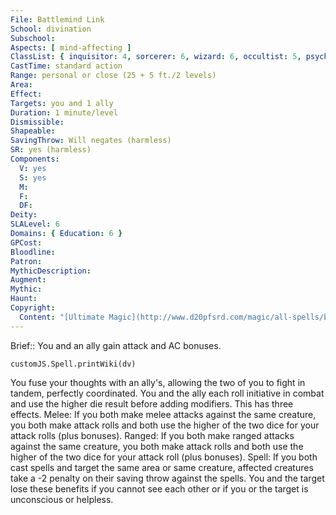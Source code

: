 ```yaml
---
File: Battlemind Link
School: divination
Subschool: 
Aspects: [ mind-affecting ]
ClassList: { inquisitor: 4, sorcerer: 6, wizard: 6, occultist: 5, psychic: 6, mesmerist: 4, medium: 4 }
CastTime: standard action
Range: personal or close (25 + 5 ft./2 levels)
Area: 
Effect: 
Targets: you and 1 ally
Duration: 1 minute/level
Dismissible: 
Shapeable: 
SavingThrow: Will negates (harmless)
SR: yes (harmless)
Components:
  V: yes
  S: yes
  M: 
  F: 
  DF: 
Deity: 
SLALevel: 6
Domains: { Education: 6 }
GPCost: 
Bloodline: 
Patron: 
MythicDescription: 
Augment: 
Mythic: 
Haunt: 
Copyright:
  Content: "[Ultimate Magic](http://www.d20pfsrd.com/magic/all-spells/b/battlemind-link)"
---
```

Brief:: You and an ally gain attack and AC bonuses.

```dataviewjs
customJS.Spell.printWiki(dv)
```

You fuse your thoughts with an ally's, allowing the two of you to fight in tandem, perfectly coordinated. You and the ally each roll initiative in combat and use the higher die result before adding modifiers. This has three effects.   Melee: If you both make melee attacks against the same creature, you both make attack rolls and both use the higher of the two dice for your attack rolls (plus bonuses).   Ranged: If you both make ranged attacks against the same creature, you both make attack rolls and both use the higher of the two dice for your attack roll (plus bonuses).   Spell: If you both cast spells and target the same area or same creature, affected creatures take a -2 penalty on their saving throw against the spells.   You and the target lose these benefits if you cannot see each other or if you or the target is unconscious or helpless.
